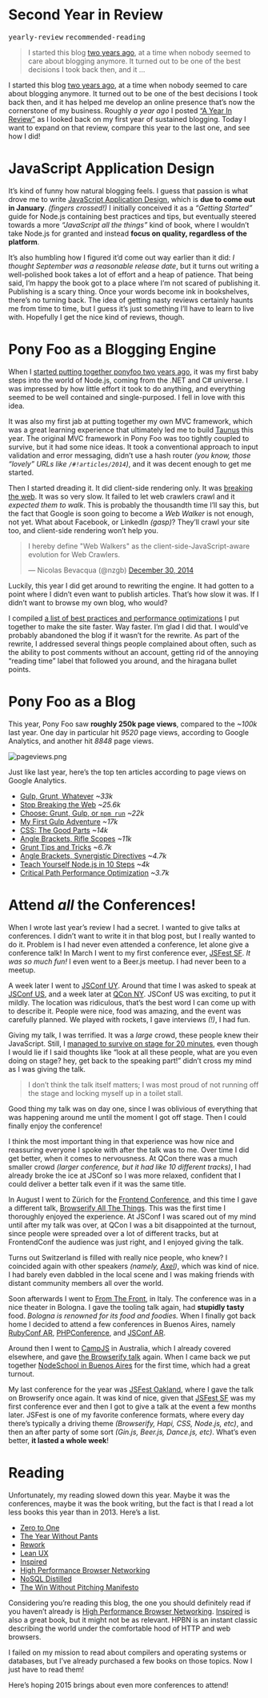 <h1>Second Year in Review</h1>

<p><kbd>yearly-review</kbd> <kbd>recommended-reading</kbd></p>

<blockquote><p>I started this blog <a href="https://ponyfoo.com/articles/pony-foo-begins">two years ago</a>, at a time when nobody seemed to care about blogging anymore. It turned out to be one of the best decisions I took back then, and it &#x2026;</p></blockquote>

<div><p>I started this blog <a href="https://ponyfoo.com/articles/pony-foo-begins">two years ago</a>, at a time when nobody seemed to care about blogging anymore. It turned out to be one of the best decisions I took back then, and it has helped me develop an online presence that&#x2019;s now the cornerstone of my business. Roughly <em>a year ago</em> I posted <a href="https://ponyfoo.com/articles/a-year-in-review">&#x201C;A Year In Review&#x201D;</a> as I looked back on my first year of sustained blogging. Today I want to expand on that review, compare this year to the last one, and see how I did!</p></div>

<div></div>

<div><h1 id="javascript-application-design">JavaScript Application Design</h1> <p>It&#x2019;s kind of funny how natural blogging feels. I guess that passion is what drove me to write <a href="http://bevacqua.io/bf" target="_blank">JavaScript Application Design</a>, which is <strong>due to come out in January</strong>. <em>(fingers crossed!)</em> I initially conceived it as a <em>&#x201C;Getting Started&#x201D;</em> guide for Node.js containing best practices and tips, but eventually steered towards a more <em>&#x201C;JavaScript all the things&#x201D;</em> kind of book, where I wouldn&#x2019;t take Node.js for granted and instead <strong>focus on quality, regardless of the platform</strong>.</p> <p>It&#x2019;s also humbling how I figured it&#x2019;d come out way earlier than it did: <em>I thought September was a reasonable release date</em>, but it turns out writing a well-polished book takes a lot of effort and a heap of patience. That being said, I&#x2019;m happy the book got to a place where I&#x2019;m not scared of publishing it. Publishing is a scary thing. Once your words become ink in bookshelves, there&#x2019;s no turning back. The idea of getting nasty reviews certainly haunts me from time to time, but I guess it&#x2019;s just something I&#x2019;ll have to learn to live with. Hopefully I get the nice kind of reviews, though.</p></div>

<div><h1 id="pony-foo-as-a-blogging-engine">Pony Foo as a Blogging Engine</h1> <p>When I <a href="https://github.com/ponyfoo/ponyfoo/commit/774d3da4887dc9e776144f4287977a6ca172927e" target="_blank" aria-label="First commit to ponyfoo/ponyfoo on GitHub">started putting together ponyfoo two years ago</a>, it was my first baby steps into the world of Node.js, coming from the .NET and C# universe. I was impressed by how little effort it took to do anything, and everything seemed to be well contained and single-purposed. I fell in love with this idea.</p> <p>It was also my first jab at putting together my own MVC framework, which was a great learning experience that ultimately led me to build <a href="http://taunus.bevacqua.io/" target="_blank" aria-label="Taunus: Micro Isomorphic MVC Engine for Node.js">Taunus</a> this year. The original MVC framework in Pony Foo was too tightly coupled to survive, but it had some nice ideas. It took a conventional approach to input validation and error messaging, didn&#x2019;t use a hash router <em>(you know, those &#x201C;lovely&#x201D; URLs like <code class="md-code md-code-inline">/#!articles/2014</code>)</em>, and it was decent enough to get me started.</p> <p>Then I started dreading it. It did client-side rendering only. It was <a href="https://ponyfoo.com/articles/stop-breaking-the-web" aria-label="Stop Breaking the Web on Pony Foo">breaking the web</a>. It was so very slow. It failed to let web crawlers crawl and it <em>expected them to walk</em>. This is probably the thousandth time I&#x2019;ll say this, but the fact that Google is soon going to become a <em>Web Walker</em> is not enough, not yet. What about Facebook, or LinkedIn <em>(gasp)</em>? They&#x2019;ll crawl your site too, and client-side rendering won&#x2019;t help you.</p> <blockquote class="twitter-tweet"><p>I hereby define &quot;Web Walkers&quot; as the client-side-JavaScript-aware evolution for Web Crawlers.</p>&#x2014; Nicolas Bevacqua (@nzgb) <a href="https://twitter.com/nzgb/status/549938982197661696">December 30, 2014</a></blockquote> <p>Luckily, this year I did get around to rewriting the engine. It had gotten to a point where I didn&#x2019;t even want to publish articles. That&#x2019;s how slow it was. If I didn&#x2019;t want to browse my own blog, who would?</p> <p>I compiled <a href="https://ponyfoo.com/articles/critical-path-performance-optimization" aria-label="Critical Path Performance Optimization at Pony Foo">a list of best practices and performance optimizations</a> I put together to make the site faster. Way faster. I&#x2019;m glad I did that. I would&#x2019;ve probably abandoned the blog if it wasn&#x2019;t for the rewrite. As part of the rewrite, I addressed several things people complained about often, such as the ability to post comments without an account, getting rid of the annoying &#x201C;reading time&#x201D; label that followed you around, and the hiragana bullet points.</p> <h1 id="pony-foo-as-a-blog">Pony Foo as a Blog</h1> <p>This year, Pony Foo saw <strong>roughly 250k page views</strong>, compared to the <em>~100k</em> last year. One day in particular hit <em>9520</em> page views, according to Google Analytics, and another hit <em>8848</em> page views.</p> <p><img alt="pageviews.png" title="Screen Shot 2014-12-30 at 12.39.24.png" class="" src="https://i.imgur.com/bZHmLsl.png"></p> <p>Just like last year, here&#x2019;s the top ten articles according to page views on Google Analytics.</p> <ul> <li><a href="https://ponyfoo.com/articles/gulp-grunt-whatever">Gulp, Grunt, Whatever</a> <em>~33k</em></li> <li><a href="https://ponyfoo.com/articles/stop-breaking-the-web">Stop Breaking the Web</a> <em>~25.6k</em></li> <li><a href="https://ponyfoo.com/articles/choose-grunt-gulp-or-npm">Choose: Grunt, Gulp, or <code class="md-code md-code-inline">npm run</code></a> <em>~22k</em></li> <li><a href="https://ponyfoo.com/articles/my-first-gulp-adventure">My First Gulp Adventure</a> <em>~17k</em></li> <li><a href="https://ponyfoo.com/articles/css-the-good-parts">CSS: The Good Parts</a> <em>~14k</em></li> <li><a href="https://ponyfoo.com/articles/angle-brackets-rifle-scopes">Angle Brackets, Rifle Scopes</a> <em>~11k</em></li> <li><a href="https://ponyfoo.com/articles/grunt-tips-and-tricks">Grunt Tips and Tricks</a> <em>~6.7k</em></li> <li><a href="https://ponyfoo.com/articles/angle-brackets-synergistic-directives">Angle Brackets, Synergistic Directives</a> <em>~4.7k</em></li> <li><a href="https://ponyfoo.com/articles/teach-yourself-nodejs-in-10-steps">Teach Yourself Node.js in 10 Steps</a> <em>~4k</em></li> <li><a href="https://ponyfoo.com/articles/critical-path-performance-optimization">Critical Path Performance Optimization</a> <em>~3.7k</em></li> </ul> <h1 id="attend-all-the-conferences">Attend <em>all</em> the Conferences!</h1> <p>When I wrote last year&#x2019;s review I had a secret. I wanted to give talks at conferences. I didn&#x2019;t want to write it in that blog post, but I really wanted to do it. Problem is I had never even attended a conference, let alone give a conference talk! In March I went to my first conference ever, <a href="http://sf.jsfest.com/" target="_blank" aria-label="JSFest San Francisco March 2014">JSFest SF</a>. <em>It was so much fun!</em> I even went to a Beer.js meetup. I had never been to a meetup.</p> <p>A week later I went to <a href="http://jsconf.uy/" target="_blank" aria-label="JSConf Uruguay">JSConf UY</a>. Around that time I was asked to speak at <a href="http://2014.jsconf.us/" target="_blank" aria-label="JSConf US 2014">JSConf US</a>, and a week later at <a href="https://qconnewyork.com/ny2014/schedule-2014.html" target="_blank" aria-label="QCon NY 2014 Schedule">QCon NY</a>. JSConf US was exciting, to put it mildly. The location was ridiculous, that&#x2019;s the best word I can come up with to describe it. People were nice, food was amazing, and the event was carefully planned. We played with rockets, I gave interviews <em>(!)</em>, I had fun.</p> <p>Giving my talk, I was terrified. It was a <em>large</em> crowd, these people knew their JavaScript. Still, I <a href="https://www.youtube.com/watch?v=Y0DCZdAruvo" target="_blank" aria-label="Front End Ops Tooling">managed to survive on stage for 20 minutes</a>, even though I would lie if I said thoughts like &#x201C;look at all these people, what are you even doing on stage? hey, get back to the speaking part!&#x201D; didn&#x2019;t cross my mind as I was giving the talk.</p> <blockquote> <p>I don&#x2019;t think the talk itself matters; I was most proud of not running off the stage and locking myself up in a toilet stall.</p> </blockquote> <p>Good thing my talk was on day one, since I was oblivious of everything that was happening around me until the moment I got off stage. Then I could finally enjoy the conference!</p> <p>I think the most important thing in that experience was how nice and reassuring everyone I spoke with after the talk was to me. Over time I did get better, when it comes to nervousness. At QCon there was a much smaller crowd <em>(larger conference, but it had like 10 different tracks)</em>, I had already broke the ice at JSConf so I was more relaxed, confident that I could deliver a better talk even if it was the same title.</p> <p>In August I went to Z&#xFC;rich for the <a href="http://2014.frontendconf.ch/en/" target="_blank" aria-label="Frontend Conference Z&#xFC;rich">Frontend Conference</a>, and this time I gave a different talk, <a href="https://www.youtube.com/watch?v=uZ_1_fddWns" target="_blank" aria-label="Browserify All The Things">Browserify All The Things</a>. This was the first time I thoroughly enjoyed the experience. At JSConf I was scared out of my mind until after my talk was over, at QCon I was a bit disappointed at the turnout, since people were spreaded over a lot of different tracks, but at FrontendConf the audience was just right, and I enjoyed giving the talk.</p> <p>Turns out Switzerland is filled with really nice people, who knew? I coincided again with other speakers <em>(namely, <a href="http://twitter.com/rauschma" target="_blank" aria-label="Axel Rauschmayer on Twitter">Axel</a>)</em>, which was kind of nice. I had barely even dabbled in the local scene and I was making friends with distant community members all over the world.</p> <p>Soon afterwards I went to <a href="http://2014.fromthefront.it/" target="_blank" aria-label="From The Front 2014">From The Front</a>, in Italy. The conference was in a nice theater in Bologna. I gave the tooling talk again, had <strong>stupidly tasty</strong> food. <em>Bologna is renowned for its food and foodies.</em> When I finally got back home I decided to attend a few conferences in Buenos Aires, namely <a href="http://rubyconfargentina.org/index_en.html" target="_blank">RubyConf AR</a>, <a href="http://2014.phpconference.com.ar/" target="_blank">PHPConference</a>, and <a href="https://www.jsconfar.com/" target="_blank">JSConf AR</a>.</p> <p>Around then I went to <a href="http://campjs.com/" target="_blank">CampJS</a> in Australia, which I already covered elsewhere, and gave <a href="https://www.youtube.com/watch?v=uZ_1_fddWns" target="_blank" aria-label="Browserify All The Things">the Browserify talk</a> again. When I came back we put together <a href="http://nodeschool.io/buenosaires/" target="_blank" aria-label="NodeSchool BA website">NodeSchool in Buenos Aires</a> for the first time, which had a great turnout.</p> <p>My last conference for the year was <a href="http://oakland.jsfest.com/" target="_blank" aria-label="JSFest Oakland">JSFest Oakland</a>, where I gave the talk on Browserify once again. It was kind of nice, given that <a href="http://sf.jsfest.com/" target="_blank" aria-label="JSFest San Francisco March 2014">JSFest SF</a> was my first conference ever and then I got to give a talk at the event a few months later. JSFest is one of my favorite conference formats, where every day there&#x2019;s typically a driving theme <em>(Browserify, Hapi, CSS, Node.js, etc)</em>, and then an after party of some sort <em>(Gin.js, Beer.js, Dance.js, etc)</em>. What&#x2019;s even better, <strong>it lasted a whole week</strong>!</p> <h1 id="reading">Reading</h1> <p>Unfortunately, my reading slowed down this year. Maybe it was the conferences, maybe it was the book writing, but the fact is that I read a lot less books this year than in 2013. Here&#x2019;s a list.</p> <ul> <li><a href="http://www.amazon.com/Zero-One-Notes-Startups-Future/dp/0804139296" target="_blank">Zero to One</a></li> <li><a href="http://www.amazon.com/Year-Without-Pants-WordPress-com-Future/dp/1118660633" target="_blank">The Year Without Pants</a></li> <li><a href="http://www.amazon.com/Rework-Jason-Fried/dp/0307463745" target="_blank">Rework</a></li> <li><a href="http://www.amazon.com/Lean-UX-Applying-Principles-Experience/dp/1449311652" target="_blank">Lean UX</a></li> <li><a href="http://www.amazon.com/Inspired-Create-Products-Customers-Love/dp/0981690408" target="_blank">Inspired</a></li> <li><a href="http://www.amazon.com/High-Performance-Browser-Networking-performance/dp/1449344763" target="_blank">High Performance Browser Networking</a></li> <li><a href="http://www.amazon.com/NoSQL-Distilled-Emerging-Polyglot-Persistence/dp/0321826620" target="_blank">NoSQL Distilled</a></li> <li><a href="http://www.amazon.com/Win-Without-Pitching-Manifesto/dp/1605440043" target="_blank">The Win Without Pitching Manifesto</a></li> </ul> <p>Considering you&#x2019;re reading this blog, the one you should definitely read if you haven&#x2019;t already is <a href="http://www.amazon.com/High-Performance-Browser-Networking-performance/dp/1449344763" target="_blank">High Performance Browser Networking</a>. <a href="http://www.amazon.com/Inspired-Create-Products-Customers-Love/dp/0981690408" target="_blank">Inspired</a> is also a great book, but it might not be as relevant. HPBN is an instant classic describing the world under the comfortable hood of HTTP and web browsers.</p> <p>I failed on my mission to read about compilers and operating systems or databases, but I&#x2019;ve already purchased a few books on those topics. Now I just have to read them!</p> <p>Here&#x2019;s hoping 2015 brings about even more conferences to attend!</p></div>
